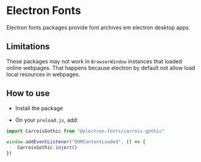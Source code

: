 # Electron Fonts

Electron fonts packages provide font archives em electron desktop apps.

## Limitations

These packages may not work in `BrowserWindow` instances that loaded online webpages. That happens because electron by default not allow load local resources in webpages.

## How to use

* Install the package

* On your `preload.js`, add:

```ts
import CarroisGothic from "@electron-fonts/carrois-gothic"

window.addEventListener("DOMContentLoaded", () => {
    CarroisGothic.inject()
})
```